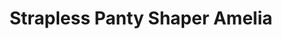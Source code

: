 ---
layout: product
title: Strapless Panty Shaper Amelia
price: '38.00'
product_image: /neopower-net/3056-front.png
product_image_hover: /neopower-net/3056-back.png
categories: 
  - The Upgraders
  - Tummy Waist
  - Rear & Hips
  - Daily Use
  - Postpartum
  - Panties
---